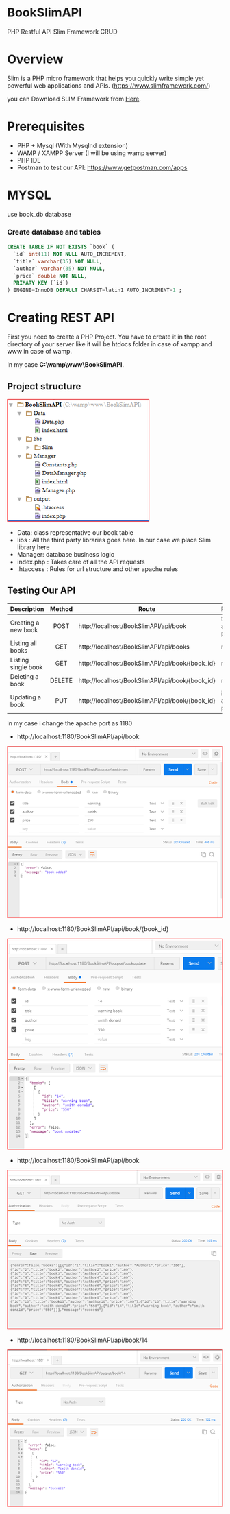 # BookSlimAPI
PHP Restful API Slim Framework CRUD


# Overview
Slim is a PHP micro framework that helps you quickly write simple yet powerful web applications and APIs. (https://www.slimframework.com/)

you can Download SLIM Framework from [Here](https://github.com/slimphp/Slim).


# Prerequisites
*	PHP + Mysql (With Mysqlnd extension)
* WAMP / XAMPP Server (I will be using wamp server) 
* PHP IDE
* Postman to test our API: https://www.getpostman.com/apps

# MYSQL
 use book_db database
 
### Create database and tables
```sql
CREATE TABLE IF NOT EXISTS `book` (
  `id` int(11) NOT NULL AUTO_INCREMENT,
  `title` varchar(35) NOT NULL,
  `author` varchar(35) NOT NULL,
  `price` double NOT NULL,
  PRIMARY KEY (`id`)
) ENGINE=InnoDB DEFAULT CHARSET=latin1 AUTO_INCREMENT=1 ;
```

# Creating REST API

First you need to create a PHP Project. You have to create it in the root directory of your server like it will be htdocs folder in case of xampp and www in case of wamp.

In my case **C:\wamp\www\BookSlimAPI**.

## Project structure

![capture 1](https://github.com/anicetkeric/BookSlimAPI/blob/master/screen/1.PNG)

* Data: class representative our book table
* libs : All the third party libraries goes here. In our case we place Slim library here
* Manager:  database business logic
* index.php : Takes care of all the API requests
* .htaccess : Rules for url structure and other apache rules 


## Testing Our API

| Description        | Method |Route  | Params
| ------------- |:-------------:| -----|-----|
| Creating a new book    | POST |http://localhost/BookSlimAPI/api/book |title, author, price |
|Listing all books      | GET      |  http://localhost/BookSlimAPI/api/books | none
| Listing single book | GET     |   http://localhost/BookSlimAPI/api/book/{book_id} | none
| Deleting a book |DELETE      |   http://localhost/BookSlimAPI/api/book/{book_id} | none
| Updating a book | PUT     |   http://localhost/BookSlimAPI/api/book/{book_id} | id, title, author, price|

in my case i change the apache port as 1180

* http://localhost:1180/BookSlimAPI/api/book

![capture 2](https://github.com/anicetkeric/BookSlimAPI/blob/master/screen/2.PNG)


* http://localhost:1180/BookSlimAPI/api/book/{book_id}

![capture 3](https://github.com/anicetkeric/BookSlimAPI/blob/master/screen/3.PNG)


* http://localhost:1180/BookSlimAPI/api/book

![capture 4](https://github.com/anicetkeric/BookSlimAPI/blob/master/screen/4.PNG)



* http://localhost:1180/BookSlimAPI/api/book/14

![capture 5](https://github.com/anicetkeric/BookSlimAPI/blob/master/screen/5.PNG)

